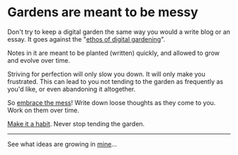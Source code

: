 # Gardens are meant to be messy

Don't try to keep a digital garden the same way you would a write blog or an essay. 
It goes against the "[ethos of digital gardening](https://maggieappleton.com/garden-history#the-six-patterns-of-gardening)".

Notes in it are meant to be planted (written) quickly, and allowed to grow and evolve over time. 

Striving for perfection will only slow you down. It will only make you frustrated.
This can lead to you not tending to the garden as frequently as you'd like, or even abandoning it altogether. 

So [embrace the mess](/garden/embrace-the-mess/)! Write down loose thoughts as they come to you. Work on them over time.

[Make it a habit](/garden/this-website/habit). Never stop tending the garden.

---

See what ideas are growing in [mine](/garden)...